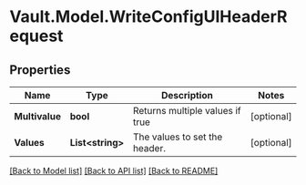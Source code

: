 # Vault.Model.WriteConfigUIHeaderRequest

## Properties

Name | Type | Description | Notes
------------ | ------------- | ------------- | -------------
**Multivalue** | **bool** | Returns multiple values if true | [optional] 
**Values** | **List&lt;string&gt;** | The values to set the header. | [optional] 


[[Back to Model list]](../README.md#documentation-for-models) [[Back to API list]](../README.md#documentation-for-api-endpoints) [[Back to README]](../README.md)

